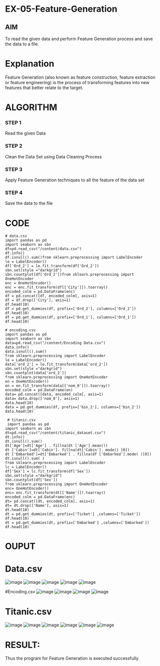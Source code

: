 # EX-05-Feature-Generation


## AIM
To read the given data and perform Feature Generation process and save the data to a file. 

# Explanation
Feature Generation (also known as feature construction, feature extraction or feature engineering) is the process of transforming features into new features that better relate to the target.
 

# ALGORITHM
### STEP 1
Read the given Data
### STEP 2
Clean the Data Set using Data Cleaning Process
### STEP 3
Apply Feature Generation techniques to all the feature of the data set
### STEP 4
Save the data to the file


# CODE
~~~
# data.csv
import pandas as pd
import seaborn as sbn
df=pd.read_csv("/content/data.csv")
df.info()
df.isnull().sum()from sklearn.preprocessing import LabelEncoder
le = LabelEncoder()
df['Ord_2'] = le.fit_transform(df['Ord_2'])
sbn.set(style ="darkgrid")
sbn.countplot(df['Ord_2'])from sklearn.preprocessing import OneHotEncoder
enc = OneHotEncoder()
enc = enc.fit_transform(df[['City']]).toarray()
encoded_colm = pd.DataFrame(enc)
df = pd.concat([df, encoded_colm], axis=1)
df = df.drop(['City'], axis=1)
df.head(10)
df = pd.get_dummies(df, prefix=['Ord_2'], columns=['Ord_2'])
df.head(10)
df = pd.get_dummies(df, prefix=['Ord_1'], columns=['Ord_1'])
df.head(10)

# encoding.csv
import pandas as pd
import seaborn as sbn
data=pd.read_csv("/content/Encoding Data.csv")
data.info()
data.isnull().sum()
from sklearn.preprocessing import LabelEncoder
le = LabelEncoder()
data['ord_2'] = le.fit_transform(data['ord_2'])
sbn.set(style ="darkgrid")
sbn.countplot(data['ord_2'])
from sklearn.preprocessing import OneHotEncoder
en = OneHotEncoder()
en = en.fit_transform(data[['nom_0']]).toarray()
encoded_colm = pd.DataFrame(en)
data= pd.concat([data, encoded_colm], axis=1)
data= data.drop(['nom_0'], axis=1)
data.head(10)
data = pd.get_dummies(df, prefix=['bin_2'], columns=['bin_2'])
data.head(10)

 # titanic.csv
 import pandas as pd
import seaborn as sbn
dt=pd.read_csv("/content/titanic_dataset.csv")
dt.info()
dt.isnull().sum()
dt['Age']=dt['Age'] . fillna(dt ['Age'].mean())
dt ['Cabin']=dt['Cabin']. fillna(dt['Cabin']. mode() [0])
dt ['Embarked']=dt['Embarked'] . fillna(df ['Embarked'].mode( )[0])
dt.isnull().sum( )
from sklearn.preprocessing import LabelEncoder
lc = LabelEncoder()
df['Sex'] = lc.fit_transform(df['Sex'])
sbn.set(style ="darkgrid")
sbn.countplot(df['Sex'])
from sklearn.preprocessing import OneHotEncoder
enc= OneHotEncoder()
enc= enc.fit_transform(dt[['Name']]).toarray()
encoded_colm = pd.DataFrame(enc)
dt= pd.concat([dt, encoded_colm], axis=1)
dt= dt.drop(['Name'], axis=1)
dt.head(10)
dt = pd.get_dummies(dt, prefix=['Ticket'] ,columns=['Ticket'])
df.head(10)
dt = pd.get_dummies(dt, prefix=['Embarked'] ,columns=['Embarked'])
df.head(10)
~~~

# OUPUT
# Data.csv
![image](https://user-images.githubusercontent.com/103166779/195505218-bb3e7b02-c885-4d63-98f3-050782e58fbd.png)
![image](https://user-images.githubusercontent.com/103166779/195505336-b9a53b17-496e-4b15-b089-7bcba3d2fb23.png)
![image](https://user-images.githubusercontent.com/103166779/195505575-dc9e11a8-c85c-404c-ad2b-dbe81642f178.png)
![image](https://user-images.githubusercontent.com/103166779/195505674-724c48aa-03ce-4737-ae44-16e5e40891fa.png)
![image](https://user-images.githubusercontent.com/103166779/195505738-a54b49c4-5679-4b2c-8206-4700119d403c.png)

#Encoding.csv
![image](https://user-images.githubusercontent.com/103166779/195505926-709768cf-6e3b-4026-ab3b-c41354e5b34b.png)
![image](https://user-images.githubusercontent.com/103166779/195506002-84475387-60a7-4e9d-a82a-2d45bfb7626b.png)
![image](https://user-images.githubusercontent.com/103166779/195506088-7046df2d-aa26-40b0-8e3a-ca3aa5c6d407.png)
![image](https://user-images.githubusercontent.com/103166779/195506171-79ec4c89-bd66-4ae5-81e3-53912df3bb49.png)

# Titanic.csv
![image](https://user-images.githubusercontent.com/103166779/195506319-8bd3400e-78b7-4a3a-94ac-7507fcee13ac.png)
![image](https://user-images.githubusercontent.com/103166779/195506415-138dfb67-1807-41f2-8b1d-bcfa28efab67.png)
![image](https://user-images.githubusercontent.com/103166779/195506503-40ccee17-21af-4c63-ba01-56b5d7fcde87.png)
![image](https://user-images.githubusercontent.com/103166779/195506570-4ddbc3b8-a056-46b3-890a-e6dc1fccdaa6.png)
![image](https://user-images.githubusercontent.com/103166779/195506647-7fd7211d-7984-403f-8cb2-5b702f24498f.png)
![image](https://user-images.githubusercontent.com/103166779/195506740-662db2b2-cb43-45e3-b586-f4d875408d7d.png)

# RESULT:
   Thus the program for Feature Generation is executed successfully.



